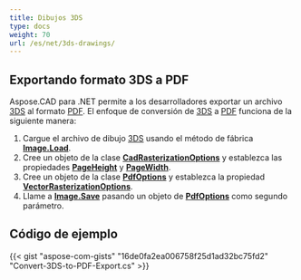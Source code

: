 ```yaml
---
title: Dibujos 3DS
type: docs
weight: 70
url: /es/net/3ds-drawings/
---
```


## **Exportando formato 3DS a PDF**

Aspose.CAD para .NET permite a los desarrolladores exportar un archivo [3DS](https://docs.fileformat.com/3d/3ds/) al formato [PDF](https://docs.fileformat.com/pdf/). El enfoque de conversión de [3DS](https://docs.fileformat.com/3d/3ds/) a [PDF](https://docs.fileformat.com/pdf/) funciona de la siguiente manera:

1. Cargue el archivo de dibujo [3DS](https://docs.fileformat.com/3d/3ds/) usando el método de fábrica [**Image.Load**](https://reference.aspose.com/cad/net/aspose.cad.image/load/methods/2).
1. Cree un objeto de la clase [**CadRasterizationOptions**](https://reference.aspose.com/cad/net/aspose.cad.imageoptions/cadrasterizationoptions) y establezca las propiedades [**PageHeight**](https://reference.aspose.com/cad/net/aspose.cad.imageoptions/vectorrasterizationoptions/properties/pageheight) y [**PageWidth**](https://reference.aspose.com/cad/net/aspose.cad.imageoptions/vectorrasterizationoptions/properties/pagewidth).
1. Cree un objeto de la clase [**PdfOptions**](https://reference.aspose.com/cad/net/aspose.cad.imageoptions/pdfoptions) y establezca la propiedad [**VectorRasterizationOptions**](https://reference.aspose.com/cad/net/aspose.cad.imageoptions/vectorrasterizationoptions).
1. Llame a [**Image.Save**](https://reference.aspose.com/cad/net/aspose.cad/image/methods/save/index) pasando un objeto de [**PdfOptions**](https://reference.aspose.com/cad/net/aspose.cad.imageoptions/pdfoptions) como segundo parámetro.

## Código de ejemplo

{{< gist "aspose-com-gists" "16de0fa2ea006758f25d1ad32bc75fd2" "Convert-3DS-to-PDF-Export.cs" >}}
